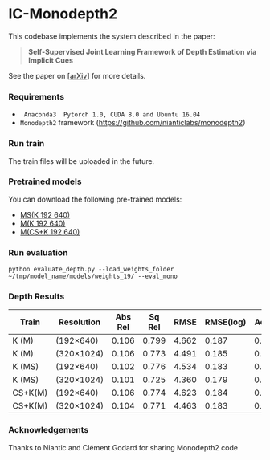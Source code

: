 # IC-Monodepth2

This codebase implements the system described in the paper:
> **Self-Supervised Joint Learning Framework of Depth Estimation via Implicit Cues**

See the paper on [[arXiv](https://arxiv.org/abs/2006.09876)]  for more details. 


### Requirements

* ` Anaconda3  Pytorch 1.0, CUDA 8.0 and Ubuntu 16.04` 
* `Monodepth2` framework (https://github.com/nianticlabs/monodepth2)


### Run train

The train  files will be uploaded in the future.


### Pretrained models

You can download the following pre-trained models:

* [MS(K 192 640)]()
* [M(K 192 640)]()
* [M(CS+K 192 640)]()


### Run evaluation

```shell
python evaluate_depth.py --load_weights_folder ~/tmp/model_name/models/weights_19/ --eval_mono
```

### Depth Results

Train  |Resolution| Abs Rel | Sq Rel | RMSE  | RMSE(log) | Acc.1 | Acc.2 | Acc.3 |
-------|----------|---------|--------|-------|-----------|-------|-------|-------|
K (M)  | (192×640)|0.106    |0.799   |4.662  |0.187      |0.889  |0.961  |0.982  |
K (M)  |(320×1024)|0.106    |0.773   |4.491  |0.185      |0.890  |0.962  |0.982  |
K (MS) |(192×640) |0.102    |0.776   |4.534  |0.183      |0.893  |0.963  |0.982  |
K (MS) |(320×1024)|0.101    |0.725   |4.360  |0.179      |0.898  |0.965  |0.983  |
CS+K(M)| (192×640)|0.106    |0.774   |4.623  |0.184      |0.886  |0.962  |0.983  |
CS+K(M)|(320×1024)|0.104    |0.771   |4.463  |0.183      |0.893  |0.963  |0.982  |


### Acknowledgements

Thanks to Niantic and Clément Godard for sharing Monodepth2 code
